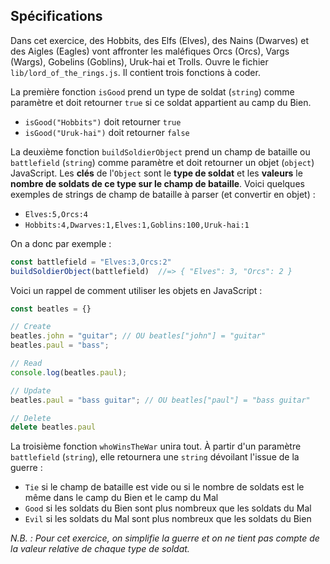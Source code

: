 ## Spécifications

Dans cet exercice, des Hobbits, des Elfs (Elves), des Nains (Dwarves) et des Aigles (Eagles) vont affronter les maléfiques Orcs (Orcs), Vargs (Wargs), Gobelins (Goblins), Uruk-hai et Trolls. Ouvre le fichier `lib/lord_of_the_rings.js`. Il contient trois fonctions à coder.

La première fonction `isGood` prend un type de soldat (`string`) comme paramètre et doit retourner `true` si ce soldat appartient au camp du Bien.

- `isGood("Hobbits")` doit retourner `true`
- `isGood("Uruk-hai")` doit retourner `false`

La deuxième fonction `buildSoldierObject` prend un champ de bataille ou `battlefield` (`string`) comme paramètre et doit retourner un objet (`object`) JavaScript. Les **clés** de l'`Object` sont le **type de soldat** et les **valeurs** le **nombre de soldats de ce type sur le champ de bataille**. Voici quelques exemples de strings de champ de bataille à parser (et convertir en objet) :

- `Elves:5,Orcs:4`
- `Hobbits:4,Dwarves:1,Elves:1,Goblins:100,Uruk-hai:1`

On a donc par exemple :

```js
const battlefield = "Elves:3,Orcs:2"
buildSoldierObject(battlefield)  //=> { "Elves": 3, "Orcs": 2 }
```

Voici un rappel de comment utiliser les objets en JavaScript :

```js
const beatles = {}

// Create
beatles.john = "guitar"; // OU beatles["john"] = "guitar"
beatles.paul = "bass";

// Read
console.log(beatles.paul);

// Update
beatles.paul = "bass guitar"; // OU beatles["paul"] = "bass guitar"

// Delete
delete beatles.paul

```

La troisième fonction `whoWinsTheWar` unira tout. À partir d'un paramètre `battlefield` (`string`), elle retournera une `string` dévoilant l'issue de la guerre :

- `Tie` si le champ de bataille est vide ou si le nombre de soldats est le même dans le camp du Bien et le camp du Mal
- `Good` si les soldats du Bien sont plus nombreux que les soldats du Mal
- `Evil` si les soldats du Mal sont plus nombreux que les soldats du Bien

_N.B. : Pour cet exercice, on simplifie la guerre et on ne tient pas compte de la valeur relative de chaque type de soldat._
